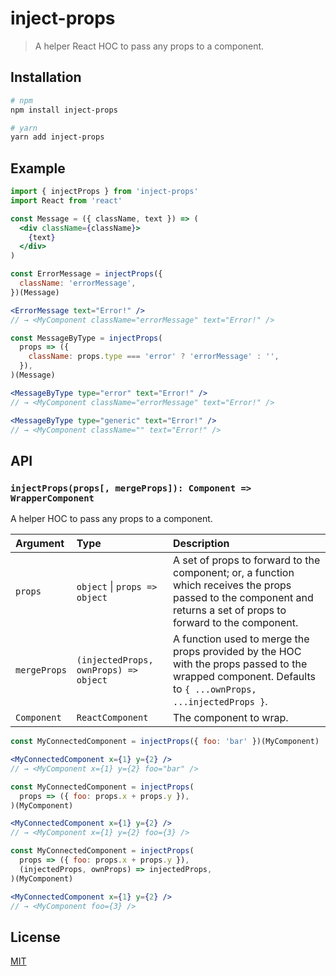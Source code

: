 # inject-props

> A helper React HOC to pass any props to a component.

## Installation

```sh
# npm
npm install inject-props

# yarn
yarn add inject-props
```

## Example

```jsx
import { injectProps } from 'inject-props'
import React from 'react'

const Message = ({ className, text }) => (
  <div className={className}>
    {text}
  </div>
)

const ErrorMessage = injectProps({
  className: 'errorMessage',
})(Message)

<ErrorMessage text="Error!" />
// → <MyComponent className="errorMessage" text="Error!" />

const MessageByType = injectProps(
  props => ({
    className: props.type === 'error' ? 'errorMessage' : '',
  }),
)(Message)

<MessageByType type="error" text="Error!" />
// → <MyComponent className="errorMessage" text="Error!" />

<MessageByType type="generic" text="Error!" />
// → <MyComponent className="" text="Error!" />
```

## API

### `injectProps(props[, mergeProps]): Component => WrapperComponent`

A helper HOC to pass any props to a component.

|Argument|Type|Description|
|:---|:---|:---|
|`props`|`object` \| `props => object`|A set of props to forward to the component; or, a function which receives the props passed to the component and returns a set of props to forward to the component.|
|`mergeProps`|`(injectedProps, ownProps) => object`|A function used to merge the props provided by the HOC with the props passed to the wrapped component. Defaults to `{ ...ownProps, ...injectedProps }`.|
|`Component`|`ReactComponent`|The component to wrap.|

```jsx
const MyConnectedComponent = injectProps({ foo: 'bar' })(MyComponent)

<MyConnectedComponent x={1} y={2} />
// → <MyComponent x={1} y={2} foo="bar" />
```

```jsx
const MyConnectedComponent = injectProps(
  props => ({ foo: props.x + props.y }),
)(MyComponent)

<MyConnectedComponent x={1} y={2} />
// → <MyComponent x={1} y={2} foo={3} />
```

```jsx
const MyConnectedComponent = injectProps(
  props => ({ foo: props.x + props.y }),
  (injectedProps, ownProps) => injectedProps,
)(MyComponent)

<MyConnectedComponent x={1} y={2} />
// → <MyComponent foo={3} />
```

## License

[MIT](../../LICENSE)
